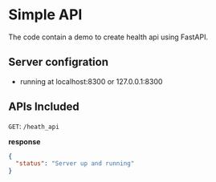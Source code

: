 # Simple API

The code contain a demo to create health api using FastAPI. 

## Server configration 
- running at localhost:8300 or 127.0.0.1:8300

## APIs Included

`GET`: `/heath_api`

**response**
```json
{
  "status": "Server up and running"
}
```
